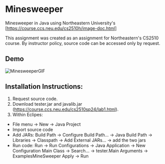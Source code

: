 # Minesweeper
Minesweeper in Java using Northeastern University's [https://course.ccs.neu.edu/cs2510h/image-doc.html]

This assignment was created as an assignment for Northeastern's CS2510 course. By instructor policy, source code can be accessed only by request.
## Demo
![MinesweeperGIF](https://github.com/sf0628/minesweeper/assets/148008966/f3b88038-d70b-449b-a96f-da852f1ea4ce)
## Installation Instructions:
1. Request source code.
2. Download tester.jar and javalib.jar (https://course.ccs.neu.edu/cs2510sp24/lab1.html).
3. Within Eclipes:
  - File menu -> New -> Java Project
  - Import source code
  - Add JARs: Build Path -> Configure Build Path... -> Java Build Path -> Libraries ->
    Classpath -> Add External JARs... -> add the two jars
  - Run code: Run -> Run Configurations -> Java Application -> New Configuration
    Main Class -> Search... -> tester.Main
    Arguments -> ExamplesMineSweeper
    Apply -> Run

